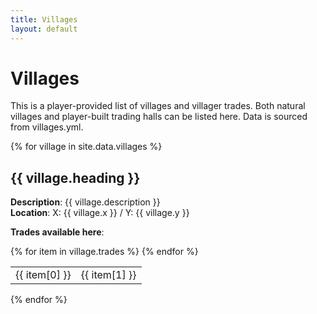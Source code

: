 ```yaml
---
title: Villages
layout: default
---
```

# Villages 

This is a player-provided list of villages and villager trades. Both natural villages and player-built trading halls can be listed here. Data is sourced from villages.yml.

{% for village in site.data.villages %}
## {{ village.heading }}

**Description**: {{ village.description }}<br/>
**Location**: X: {{ village.x }} / Y: {{ village.y }}

**Trades available here**:

<table>
    {% for item in village.trades %}
        <tr>
        <td style="width:50%;">{{ item[0] }}</td>
        <td style="width:50%;">{{ item[1] }}</td>
        </tr>
    {% endfor %}
</table>
{% endfor %}
